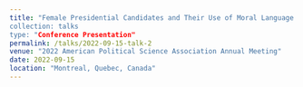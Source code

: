```yaml
---
title: "Female Presidential Candidates and Their Use of Moral Language on the Campaign Trail”
collection: talks
type: "Conference Presentation"
permalink: /talks/2022-09-15-talk-2
venue: "2022 American Political Science Association Annual Meeting"
date: 2022-09-15
location: "Montreal, Quebec, Canada"
---
```


